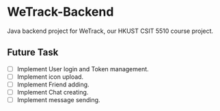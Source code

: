 # WeTrack-Backend

Java backend project for WeTrack, our HKUST CSIT 5510 course project.

## Future Task

- [ ] Implement User login and Token management.
- [ ] Implement icon upload.
- [ ] Implement Friend adding.
- [ ] Implement Chat creating.
- [ ] Implement message sending.
